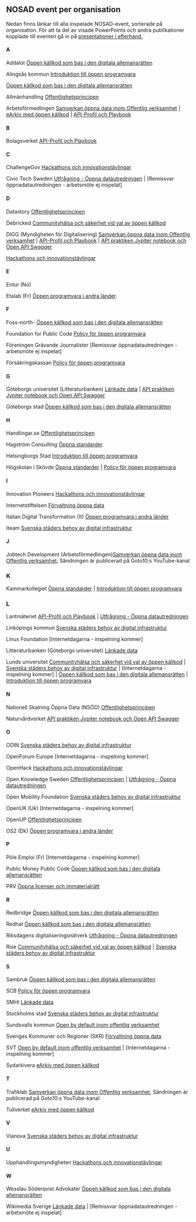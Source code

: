 ## NOSAD event per organisation
Nedan finns länkar till alla inspelade NOSAD-event, sorterade på organisation. För att ta del av visade PowerPoints och andra publikationer kopplade till eventen gå in på [presentationer i efterhand.](https://gitlab.com/open-data-knowledge-sharing/wiki/-/wikis/Digital-Workshopserie/edit)

#### A
Addalot [Öppen källkod som bas i den digitala allemansrätten](https://www.youtube-nocookie.com/embed/t5S7fSPgWOc/)

Alingsås kommun 
[Introduktion till öppen programvara](https://www.youtube.com/watch?v=jxxiqFyZhDU)

[Öppen källkod som bas i den digitala allemansrätten](https://www.youtube-nocookie.com/embed/t5S7fSPgWOc/)

Allmänhandling [Offentlighetsprincipen](https://data.jobtechdev.se/videos/nosad-20210615-offentlighetsprincipen-2736x1744.mp4)

Arbetsförmedlingen [Samverkan öppna data inom Offentlig verksamhet](https://www.youtube.com/watch?v=-agLPUX5i9Q) | 
[eArkiv med öppen källkod](https://www.youtube-nocookie.com/embed/3Rz7a_I0NvA/) | 
[API-Profil och Playbook](https://www.youtube-nocookie.com/embed/CpaSiEjjqwU/)

#### B
Bolagsverket [API-Profil och Playbook](https://www.youtube-nocookie.com/embed/CpaSiEjjqwU/)


#### C
ChallengeGov [Hackathons och innovationstävlingar](https://data.jobtechdev.se/videos/nosad-20201208-hackathons-1920x1080.mp4)


Civic Tech Sweden [Utfrågning - Öppna datautredningen](https://www.youtube.com/watch?v=63l3-_WC7jc) | [Remissvar öppnadatautredningen - arbetsmöte ej inspelat]

#### D
Datastory [Offentlighetsprincipen](https://data.jobtechdev.se/videos/nosad-20210615-offentlighetsprincipen-2736x1744.mp4)

Debricked [Communityhälsa och säkerhet vid val av öppen källkod](https://data.jobtechdev.se/videos/nosad-20220301-halsa-sakerhet-oppen-programvara-2560x1440.mp4)

DIGG  (Myndigheten för Digitalisering) [Samverkan öppna data inom Offentlig verksamhet](https://www.youtube.com/watch?v=-agLPUX5i9Q) | [API-Profil och Playbook](https://www.youtube-nocookie.com/embed/CpaSiEjjqwU/) | [API praktiken Jypiter notebook och Open API Swagger](https://www.youtube-nocookie.com/embed/sfWWPpTysjk/)

[Hackathons och innovationstävlingar](https://data.jobtechdev.se/videos/nosad-20201208-hackathons-1920x1080.mp4)

#### E
Entur (No)

Etalab (Fr) [Öppen programvara i andra länder](https://youtu.be/UvtX4e_qRWY)

#### F

Foss-north- [Öppen källkod som bas i den digitala allemansrätten](https://www.youtube-nocookie.com/embed/t5S7fSPgWOc/)

Foundation for Public Code [Policy för öppen programvara](https://data.jobtechdev.se/videos/nosad-20210112-policy-oppen-programvara-myndigheter-1920x1080.mp4)

Föreningen Grävande Journalister [Remissvar öppnadatautredningen - arbetsmöte ej inspelat]

Försäkringskassan [Policy för öppen programvara](https://data.jobtechdev.se/videos/nosad-20210112-policy-oppen-programvara-myndigheter-1920x1080.mp4)

#### G
Göteborgs universitet (Litteraturbanken) [Länkade data](https://www.youtube-nocookie.com/embed/fkgKoN0NkeM/) | [API praktiken Jypiter notebook och Open API Swagger](https://www.youtube-nocookie.com/embed/sfWWPpTysjk/)

Göteborgs stad [Öppen källkod som bas i den digitala allemansrätten](https://www.youtube-nocookie.com/embed/t5S7fSPgWOc/)  


#### H
Handlingar.se [Offentlighetsprincipen](https://data.jobtechdev.se/videos/nosad-20210615-offentlighetsprincipen-2736x1744.mp4)

Hagström Consulting [Öppna standarder](https://www.youtube-nocookie.com/embed/W1k12G4stdA/)


Helsingborgs Stad [Introduktion till öppen programvara](https://www.youtube.com/watch?v=jxxiqFyZhDU)

Högskolan i Skövde [Öppna standarder](https://www.youtube-nocookie.com/embed/W1k12G4stdA/) | [Policy för öppen programvara](https://data.jobtechdev.se/videos/nosad-20210112-policy-oppen-programvara-myndigheter-1920x1080.mp4)


#### I
Innovation Pioneers [Hackathons och innovationstävlingar](https://data.jobtechdev.se/videos/nosad-20201208-hackathons-1920x1080.mp4)

Internetstiftelsen  [Förvaltning öppna data](https://data.jobtechdev.se/videos/nosad-20201103-forvaltning-och-ansvar-3440x1440.mp4)

Italian Digital Transformation (It) [Öppen programvara i andra länder](https://youtu.be/UvtX4e_qRWY)

Iteam [Svenska städers behov av digital infrastruktur](https://www.youtube-nocookie.com/embed/qFA3nE_mE2U/)

#### J
Jobtech Development (Arbetsförmedlingen)[Samverkan öppna data inom Offentlig verksamhet](https://www.youtube.com/watch?v=-agLPUX5i9Q), Sändningen är publicerad på Goto10:s YouTube-kanal

### K
Kammarkollegiet  [Öppna standarder](https://www.youtube-nocookie.com/embed/W1k12G4stdA/) | 
[Introduktion till öppen programvara](https://www.youtube.com/watch?v=jxxiqFyZhDU)


### L
Lantmäteriet 
[API-Profil och Playbook](https://www.youtube-nocookie.com/embed/CpaSiEjjqwU/) | [Utfrågning - Öppna datautredningen](https://www.youtube.com/watch?v=63l3-_WC7jc) 

Linköpings kommun [Svenska städers behov av digital infrastruktur](https://www.youtube-nocookie.com/embed/qFA3nE_mE2U/)

Linux Foundation [Internetdagarna - inspelning kommer]

Litteraturbanken (Göteborgs universitet) [Länkade data](https://www.youtube-nocookie.com/embed/fkgKoN0NkeM/)

Lunds universitet [Communityhälsa och säkerhet vid val av öppen källkod](https://data.jobtechdev.se/videos/nosad-20220301-halsa-sakerhet-oppen-programvara-2560x1440.mp4) | [Svenska städers behov av digital infrastruktur](https://www.youtube-nocookie.com/embed/qFA3nE_mE2U/) | 
[Internetdagarna - inspelning kommer] | [Öppen källkod som bas i den digitala allemansrätten](https://www.youtube-nocookie.com/embed/t5S7fSPgWOc/) | [Introduktion till öppen programvara](https://www.youtube.com/watch?v=jxxiqFyZhDU)


#### N 
Nationell Skalning Öppna Data (NSÖD) [Offentlighetsprincipen](https://data.jobtechdev.se/videos/nosad-20210615-offentlighetsprincipen-2736x1744.mp4)

Naturvårdverket [API praktiken Jypiter notebook och Open API Swagger](https://www.youtube-nocookie.com/embed/sfWWPpTysjk/)

#### O

ODIN [Svenska städers behov av digital infrastruktur](https://www.youtube-nocookie.com/embed/qFA3nE_mE2U/)

OpenForum Europe [Internetdagarna - inspelning kommer]

OpenHack [Hackathons och innovationstävlingar](https://data.jobtechdev.se/videos/nosad-20201208-hackathons-1920x1080.mp4)

Open Knowledge Sweden [Offentlighetsprincipen](https://data.jobtechdev.se/videos/nosad-20210615-offentlighetsprincipen-2736x1744.mp4) | [Utfrågning - Öppna datautredningen](https://www.youtube.com/watch?v=63l3-_WC7jc) 

Open Mobility Foundation [Svenska städers behov av digital infrastruktur](https://www.youtube-nocookie.com/embed/qFA3nE_mE2U/)

OpenUK (Uk) [Internetdagarna - inspelning kommer]

OpenUP [Offentlighetsprincipen](https://data.jobtechdev.se/videos/nosad-20210615-offentlighetsprincipen-2736x1744.mp4)

OS2 (Dk) [Öppen programvara i andra länder](https://youtu.be/UvtX4e_qRWY)

#### P
Pôle Emploi (Fr) [Internetdagarna - inspelning kommer]

Public Money Public Code [Öppen källkod som bas i den digitala allemansrätten](https://www.youtube-nocookie.com/embed/t5S7fSPgWOc/)

PRV [Öppna licenser och immaterialrätt](https://www.youtube.com/watch?v=by_h0dWljqY)

#### R

Redbridge [Öppen källkod som bas i den digitala allemansrätten](https://www.youtube-nocookie.com/embed/t5S7fSPgWOc/)

Redhat [Öppen källkod som bas i den digitala allemansrätten](https://www.youtube-nocookie.com/embed/t5S7fSPgWOc/)

Riksdagens digitaliseringsnätverk [Utfrågning - Öppna datautredningen](https://www.youtube.com/watch?v=63l3-_WC7jc) 

Rise  [Communityhälsa och säkerhet vid val av öppen källkod](https://data.jobtechdev.se/videos/nosad-20220301-halsa-sakerhet-oppen-programvara-2560x1440.mp4) | [Svenska städers behov av digital infrastruktur](https://www.youtube-nocookie.com/embed/qFA3nE_mE2U/)

#### S 
Sambruk [Öppen källkod som bas i den digitala allemansrätten](https://www.youtube-nocookie.com/embed/t5S7fSPgWOc/)

SCB [Policy för öppen programvara](https://data.jobtechdev.se/videos/nosad-20210112-policy-oppen-programvara-myndigheter-1920x1080.mp4)

SMHI [Länkade data](https://www.youtube-nocookie.com/embed/fkgKoN0NkeM/)

Stockholms stad [Svenska städers behov av digital infrastruktur](https://www.youtube-nocookie.com/embed/qFA3nE_mE2U/)

Sundsvalls kommun [Open by default inom offentlig verksamhet](https://data.jobtechdev.se/videos/nosad-20220201-open-by-default-3840x2160.mp4)

Sveriges Kommuner och Regioner (SKR) [Förvaltning öppna data](https://data.jobtechdev.se/videos/nosad-20201103-forvaltning-och-ansvar-3440x1440.mp4)

SVT 
[Open by default inom offentlig verksamhet](https://data.jobtechdev.se/videos/nosad-20220201-open-by-default-3840x2160.mp4) | [Internetdagarna - inspelning kommer]

Sydarkivera [eArkiv med öppen källkod](https://www.youtube-nocookie.com/embed/3Rz7a_I0NvA/)

#### T

Trafiklab [Samverkan öppna data inom Offentlig verksamhet](https://www.youtube.com/watch?v=-agLPUX5i9Q), Sändningen är publicerad på Goto10:s YouTube-kanal

Tullverket [eArkiv med öppen källkod](https://www.youtube-nocookie.com/embed/3Rz7a_I0NvA/)

#### V
Vianova [Svenska städers behov av digital infrastruktur](https://www.youtube-nocookie.com/embed/qFA3nE_mE2U/)


#### U
Upphandlingsmyndigheten [Hackathons och innovationstävlingar](https://data.jobtechdev.se/videos/nosad-20201208-hackathons-1920x1080.mp4)


#### W
Wesslau Söderqvist Advokater [Öppen källkod som bas i den digitala allemansrätten](https://www.youtube-nocookie.com/embed/t5S7fSPgWOc/)

Wikimedia Sverige [Länkade data](https://www.youtube-nocookie.com/embed/fkgKoN0NkeM/) |  [Remissvar öppnadatautredningen - arbetsmöte ej inspelat]


















 



















 





 












